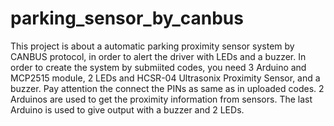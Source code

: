 # parking_sensor_by_canbus
This project is about a automatic parking proximity sensor system by CANBUS protocol, in order to alert the driver with LEDs and a buzzer.
In order to create the system by submiited codes, you need 3 Arduino and MCP2515 module, 2 LEDs and HCSR-04 Ultrasonix Proximity Sensor, and a buzzer.
Pay attention the connect the PINs as same as in uploaded codes. 2 Arduinos are used to get the proximity information from sensors. The last Arduino is used to give output with a buzzer and 2 LEDs.
